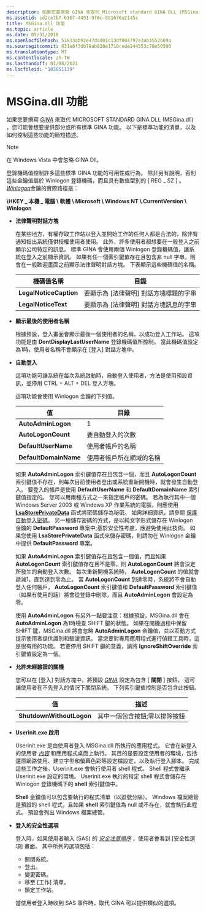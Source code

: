 ```yaml
---
description: 如果您要撰寫 GINA 來取代 Microsoft standard GINA DLL (MSGina.dll) ，您可能會想要提供部分或所有標準 GINA 功能。
ms.assetid: cd2ce7b7-6167-4451-9f6e-881676a2145c
title: MSGina.dll 功能
ms.topic: article
ms.date: 05/31/2018
ms.openlocfilehash: 51833ab92e47dad01c13df004797e3ab3552b09a
ms.sourcegitcommit: 831e8f3db78ab820e1710cede244553c70e50500
ms.translationtype: MT
ms.contentlocale: zh-TW
ms.lasthandoff: 01/08/2021
ms.locfileid: "103851139"
---
```

# <a name="msginadll-features"></a>MSGina.dll 功能

如果您要撰寫 [*GINA*](../secgloss/g-gly.md) 來取代 MICROSOFT STANDARD GINA DLL (MSGina.dll) ，您可能會想要提供部分或所有標準 GINA 功能。 以下是標準功能的清單，以及如何控制這些功能的簡短描述。

> [!Note]  
> 在 Windows Vista 中會忽略 GINA Dll。

 

登錄機碼值控制許多這些標準 GINA 功能的可用性或行為。 除非另有說明，否則這些金鑰值屬於 Winlogon 登錄機碼，而且具有數值型別的 \[ REG \_ SZ \] 。 [*Winlogon*](../secgloss/w-gly.md)金鑰的實際路徑是：

**\\HKEY \_ 本機 \_ 電腦 \\ 軟體 \\ Microsoft \\ Windows NT \\ CurrentVersion \\ Winlogon**

-   **法律聲明對話方塊**

    在某些地方，有權存取工作站以登入並開始工作的任何人都是合法的，除非有通知指出系統僅供授權使用者使用。 此外，許多使用者都想要在一般登入之前顯示公司特定的訊息。 標準 GINA 會使用兩個 Winlogon 登錄機碼值，讓系統在登入之前顯示資訊。 如果有任一個索引鍵值存在且包含非 null 字串，則會在一般歡迎畫面之前顯示法律聲明對話方塊。 下表顯示這些機碼值的名稱。

    

    | 機碼值名稱         | 目錄                                                            |
    |------------------------|---------------------------------------------------------------------|
    | **LegalNoticeCaption** | 要顯示為 [法律聲明] 對話方塊標題的字串 |
    | **LegalNoticeText**    | 要顯示為 [法律聲明] 對話方塊訊息的字串 |

    

     

-   **顯示最後的使用者名稱**

    根據預設，登入畫面會顯示最後一個使用者的名稱，以成功登入工作站。 這項功能是由 **DontDisplayLastUserName** 登錄機碼值所控制。 當此機碼值設定為1時，使用者名稱不會顯示在 [登入] 對話方塊中。

-   **自動登入**

    這項功能可讓系統在每次系統啟動時，自動登入使用者，方法是使用預設資訊，並停用 CTRL + ALT + DEL 登入方塊。

    這項功能會使用 Winlogon 金鑰的下列值。

    

    | 值                 | 目錄                                           |
    |-----------------------|----------------------------------------------------|
    | **AutoAdminLogon**    | 1                                                  |
    | **AutoLogonCount**    | 要自動登入的次數       |
    | **DefaultUserName**   | 使用者帳戶的名稱                       |
    | **DefaultDomainName** | 使用者帳戶所在網域的名稱 |

    

     

    如果 **AutoAdminLogon** 索引鍵值存在且包含一個，而且 **AutoLogonCount** 索引鍵值不存在，則每次目前使用者登出或系統重新開機時，就會發生自動登入。 要登入的帳戶是使用 **DefaultUserName** 和 **DefaultDomainName** 索引鍵值指定的。 您可以用兩種方式之一來指定帳戶的密碼。 若為執行其中一個 Windows Server 2003 或 Windows XP 作業系統的電腦，則應使用 [**LsaStorePrivateData**](/windows/win32/api/ntsecapi/nf-ntsecapi-lsastoreprivatedata) 函式將密碼儲存為秘密。 如需詳細資訊，請參閱 [保護自動登入密碼](protecting-the-automatic-logon-password.md)。 另一種儲存密碼的方式，是以純文字形式儲存在 Winlogon 金鑰的 **DefaultPassword** 專案中;基於安全性考慮，應避免使用此技術。 如果您使用 **LsaStorePrivateData** 函式來儲存密碼，則請勿在 Winlogon 金鑰中提供 **DefaultPassword** 專案。

    如果 **AutoAdminLogon** 索引鍵值存在且包含一個值，而且如果 **AutoLogonCount** 索引鍵值存在且不是零，則 **AutoLogonCount** 將會決定所發生的自動登入次數。 每次重新開機系統時， **AutoLogonCount** 的值就會遞減1，直到達到零為止。 當 **AutoLogonCount** 到達零時，系統將不會自動登入任何帳戶， **AutoLogonCount** 索引鍵值和 **DefaultPassword** 索引鍵值（如果有使用的話）將會從登錄中刪除，而且 **AutoAdminLogon** 會設定為零。

    使用 **AutoAdminLogon** 有另外一點要注意：根據預設，MSGina.dll 會在 **AutoAdminLogon** 為1時檢查 SHIFT 鍵的狀態。 如果在開機過程中保留 SHIFT 鍵，MSGina.dll 將會忽略 **AutoAdminLogon** 金鑰值，並以互動方式提示使用者提供識別和驗證資訊。 當您要對專用應用程式進行偵錯工具時，這是很有用的功能。 若要停用 SHIFT 鍵的意義，請將 **IgnoreShiftOverride** 索引鍵值設定為一個。

-   **允許未經驗證的關機**

    您可以在 [登入] 對話方塊中，將預設 [*GINA*](../secgloss/g-gly.md) 設定為包含 [ **關閉** ] 按鈕。 這可讓使用者在不先登入的情況下關閉系統。 下列索引鍵值控制是否包含此按鈕。

    

    | 值                    | 描述                                           |
    |--------------------------|-------------------------------------------------------|
    | **ShutdownWithoutLogon** | 其中一個包含按鈕;零以排除按鈕 |

    

     

-   **Userinit.exe 啟用**

    Userinit.exe 是由使用者登入 MSGina.dll 所執行的應用程式。 它會在新登入的使用者 [*內容*](../secgloss/c-gly.md) 和應用程式桌面上執行。 其目的是要設定使用者的環境，包括還原網路使用、建立字型和螢幕色彩等設定檔設定，以及執行登入腳本。 完成這些工作之後，Userinit.exe 會執行使用者 shell 程式。 Shell 程式會繼承 Userinit.exe 設定的環境。 Userinit.exe 執行的特定 shell 程式會儲存在 Winlogon 登錄機碼下的 **shell** 索引鍵值中。

    **Shell** 金鑰值可以包含要執行的程式清單（以逗號分隔）。 Windows 檔案總管是預設的 shell 程式，且如果 **shell** 索引鍵值為 null 或不存在，就會執行此程式。 預設會列出 Windows 檔案總管。

-   **登入的安全性選項**

    登入時，如果使用者輸入 (SAS) 的 [*安全注意順序*](../secgloss/s-gly.md) ，使用者會看到 [安全性選項] 畫面。 其中所列的選項包括：

    -   關閉系統。
    -   登出。
    -   變更密碼。
    -   移至 [工作] 清單。
    -   鎖定工作站。

    當使用者登入時收到 SAS 事件時，取代 GINA 可以提供類似的選項。

 

 
